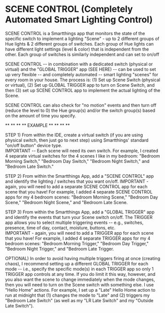 SCENE CONTROL (Completely Automated Smart Lighting Control)
==============================

  SCENE CONTROL is a Smartthings app that monitors the state of the specific switch to implement a lighting "Scene" - up to 2 different groups of Hue lights &amp; 2 different groups of switches.  Each group of Hue lights can have different light settings (level & color) that is independent from the other.  Each group of switches is similarly independent and can set to on/off 
 
  SCENE CONTROL -- in combination with a dedicated switch (physical or virtual) and the "GLOBAL TRIGGER" app (SEE HERE) -- can be used to set up very flexible -- and completely automated -- smart lighting "scenes" for every room in your house.  The process is: (1) Set up Scene Switch (physical or virtual), (2) Set up GLOBAL TRIGGER app to turn on Scene Switch, and then (3) set up SCENE CONTROL app to implement the actual lighting of the Scene.  
  
  SCENE CONTROL can also check for "no motion" events and then turn off (reduce the level to 0) the Hue group(s) and/or the switch group(s) based on the amount of time you specify.
  

** ** ** ** EXAMPLE ** ** ** **

  STEP 1) From within the IDE, create a virtual switch (if you are using physical switch, then just go to next step) using Smartthings' standard "on/off button" device type.  
IMPORTANT -- Each scene will need its own switch.  For example, I created 4 separate virtual switches for the 4 scenes I like in my bedroom:  "Bedroom Morning Switch," "Bedroom Day Switch," "Bedroom Night Switch," and "Bedroom Late Switch."

  STEP 2) From within the Smartthings App, add a "SCENE CONTROL" app and identify the lighting / switches that you want on/off. IMPORTANT - again, you will need to add a separate SCENE CONTROL app for each scene that you have!  For example, I added 4 separate SCENE CONTROL apps for my 4 bedroom scenes:  "Bedroom Morning Scene," "Bedroom Day Scene," "Bedroom Night Scene," and "Bedroom Late Scene.
  
  STEP 3) From within the Smartthings App, add a "GLOBAL TRIGGER" app and identify the events that turn your Scene switch on/off.  The TRIGGER app allows you to select multiple triggering events -- e.g., switches, presence, time of day, contact, moisture, buttons, etc.  
IMPORTANT - again, you will need to add a TRIGGER app for each scene that you have!  For example, I added 4 separate TRIGGER apps for my 4 bedroom scenes:  "Bedroom Morning Trigger," "Bedroom Day Trigger," "Bedroom Night Trigger," and "Bedroom Late Trigger.

  
  OPTIONAL) In order to avoid having multiple triggers firing at once (creating chaos), I recommend setting up a different GLOBAL TRIGGER for each mode -- i.e., specify the specific mode(s) in each TRIGGER app so only 1 TRIGGER app controls at any time.  If you do limit it this way, however, and you also want the scene to change immediately when the mode changes, then you will need to turn on the Scene switch with something else.  I use "Hello Home" actions.  For example, I set up a "Late" Hello Home action to run at midnight that (1) changes the mode to "Late" and (2) triggers my "Bedroom Late Switch" (as well as my "LR Late Switch" and my "Outside Late Switch").
 
